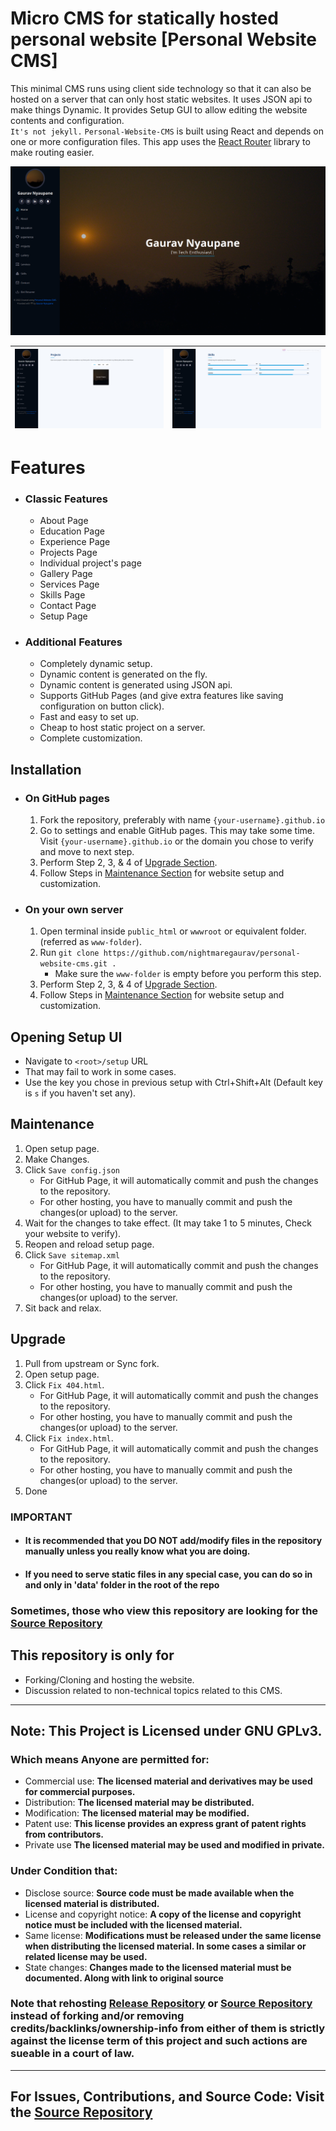 # Micro CMS for statically hosted personal website [Personal Website CMS]
This minimal CMS runs using client side technology so that it can also be hosted on a server that can only host static websites. It uses JSON api to make things Dynamic. It provides Setup GUI to allow editing the website contents and configuration.
<br>
`It's not jekyll.` `Personal-Website-CMS` is built using React and depends on one or more configuration files. This app uses the [React Router](https://reactrouter.com/) library to make routing easier.

![](1.png)

| ![](2.png) | ![](3.png) |
|:----------:|:----------:|

# Features
* ### Classic Features
    * About Page
    * Education Page
    * Experience Page
    * Projects Page
    * Individual project's page
    * Gallery Page
    * Services Page
    * Skills Page
    * Contact Page
    * Setup Page
* ### Additional Features
  * Completely dynamic setup.
  * Dynamic content is generated on the fly.
  * Dynamic content is generated using JSON api.
  * Supports GitHub Pages (and give extra features like saving configuration on button click).
  * Fast and easy to set up.
  * Cheap to host static project on a server.
  * Complete customization.

## Installation
* ### On GitHub pages
  1. Fork the repository, preferably with name `{your-username}.github.io`
  2. Go to settings and enable GitHub pages. This may take some time. Visit `{your-username}.github.io` or the domain you chose to verify and move to next step.
  3. Perform Step 2, 3, & 4 of [Upgrade Section](#upgrade).
  4. Follow Steps in [Maintenance Section](#maintenance) for website setup and customization.

* ### On your own server
  1. Open terminal inside `public_html` or `wwwroot` or equivalent folder. (referred as `www-folder`).
  2. Run `git clone https://github.com/nightmaregaurav/personal-website-cms.git .`
     * Make sure the `www-folder` is empty before you perform this step.
  3. Perform Step 2, 3, & 4 of [Upgrade Section](#upgrade).
  4. Follow Steps in [Maintenance Section](#maintenance) for website setup and customization.

## Opening Setup UI
* Navigate to `<root>/setup` URL
* That may fail to work in some cases.
* Use the key you chose in previous setup with Ctrl+Shift+Alt (Default key is `s` if you haven't set any).

## Maintenance
1. Open setup page.
2. Make Changes.
3. Click `Save config.json`
   * For GitHub Page, it will automatically commit and push the changes to the repository.
   * For other hosting, you have to manually commit and push the changes(or upload) to the server.
4. Wait for the changes to take effect. (It may take 1 to 5 minutes, Check your website to verify).
5. Reopen and reload setup page.
6. Click `Save sitemap.xml`
   * For GitHub Page, it will automatically commit and push the changes to the repository.
   * For other hosting, you have to manually commit and push the changes(or upload) to the server.
7. Sit back and relax.

## Upgrade
1. Pull from upstream or Sync fork.
2. Open setup page.
3. Click `Fix 404.html`. 
   * For GitHub Page, it will automatically commit and push the changes to the repository.
   * For other hosting, you have to manually commit and push the changes(or upload) to the server.
4. Click `Fix index.html`.
   * For GitHub Page, it will automatically commit and push the changes to the repository.
   * For other hosting, you have to manually commit and push the changes(or upload) to the server.
5. Done

### IMPORTANT
* #### It is recommended that you DO NOT add/modify files in the repository manually unless you really know what you are doing.
* #### If you need to serve static files in any special case, you can do so in and only in 'data' folder in the root of the repo</b>

### Sometimes, those who view this repository are looking for the [Source Repository](https://github.com/nightmaregaurav/personal-website-cms-source)

## This repository is only for
* Forking/Cloning and hosting the website.
* Discussion related to non-technical topics related to this CMS.

---
## Note: This Project is Licensed under GNU GPLv3.

### Which means Anyone are permitted for:
- Commercial use: **The licensed material and derivatives may be used for commercial purposes.**
- Distribution: **The licensed material may be distributed.**
- Modification: **The licensed material may be modified.**
- Patent use: **This license provides an express grant of patent rights from contributors.**
- Private use **The licensed material may be used and modified in private.**

### Under Condition that:
- Disclose source: **Source code must be made available when the licensed material is distributed.**
- License and copyright notice: **A copy of the license and copyright notice must be included with the licensed material.**
- Same license: **Modifications must be released under the same license when distributing the licensed material. In some cases a similar or related license may be used.**
- State changes: **Changes made to the licensed material must be documented. Along with link to original source**

### Note that rehosting [Release Repository](https://github.com/nightmaregaurav/personal-website-cms) or [Source Repository](https://github.com/nightmaregaurav/personal-website-cms-source) instead of forking and/or removing credits/backlinks/ownership-info from either of them is strictly against the license term of this project and such actions are sueable in a court of law.

---
For Issues, Contributions, and Source Code: Visit the [Source Repository](https://github.com/nightmaregaurav/personal-website-cms-source)
---
